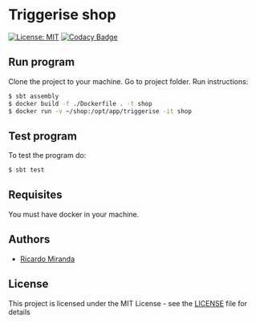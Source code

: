# Triggerise shop

[![License: MIT](https://img.shields.io/badge/License-MIT-yellow.svg)](https://opensource.org/licenses/MIT)
[![Codacy Badge](https://api.codacy.com/project/badge/Grade/09acde1e82d246679e3d89622e5c0c68)](https://www.codacy.com/manual/mail_62/triggerise-shop?utm_source=github.com&amp;utm_medium=referral&amp;utm_content=ricardomiranda/triggerise-shop&amp;utm_campaign=Badge_Grade)

## Run program
Clone the project to your machine.
Go to project folder.
Run instructions:

```bash
$ sbt assembly
$ docker build -f ./Dockerfile . -t shop
$ docker run -v ~/shop:/opt/app/triggerise -it shop
```

## Test program
To test the program do:

```bash
$ sbt test
```

## Requisites
You must have docker in your machine.

## Authors
*   [Ricardo Miranda](https://github.com/ricardomiranda)

## License
This project is licensed under the MIT License - see the [LICENSE](LICENSE) file for details
